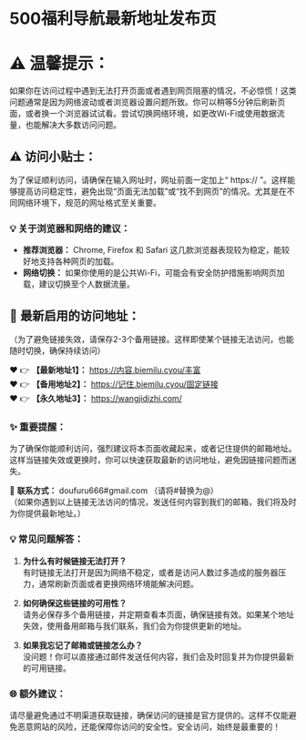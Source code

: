 # 500福利导航最新地址发布页
# ⚠️ **温馨提示：** 
如果你在访问过程中遇到无法打开页面或者遇到网页阻塞的情况，不必惊慌！这类问题通常是因为网络波动或者浏览器设置问题所致。你可以稍等5分钟后刷新页面，或者换一个浏览器试试看。尝试切换网络环境，如更改Wi-Fi或使用数据流量，也能解决大多数访问问题。

## ⚠️ **访问小贴士：** 
为了保证顺利访问，请确保在输入网址时，网址前面一定加上“ https:// ”。这样能够提高访问稳定性，避免出现“页面无法加载”或“找不到网页”的情况。尤其是在不同网络环境下，规范的网址格式至关重要。

### 💡 **关于浏览器和网络的建议：**  
- **推荐浏览器：** Chrome, Firefox 和 Safari 这几款浏览器表现较为稳定，能较好地支持各种网页的加载。
- **网络切换：** 如果你使用的是公共Wi-Fi，可能会有安全防护措施影响网页加载，建议切换至个人数据流量。

## 🌟 **最新启用的访问地址：**  
（为了避免链接失效，请保存2-3个备用链接。这样即使某个链接无法访问，也能随时切换，确保持续访问）

❤️ 👉 **【最新地址1】：** https://内容.biemilu.cyou/丰富  
❤️ 👉 **【备用地址2】：** https://记住.biemilu.cyou/固定链接  
❤️ 👉 **【永久地址3】：** https://wangjidizhi.com/

### ✨ **重要提醒：** 
为了确保你能顺利访问，强烈建议将本页面收藏起来，或者记住提供的邮箱地址。这样当链接失效或更换时，你可以快速获取最新的访问地址，避免因链接问题而迷失。

📧 **联系方式：** doufuru666#gmail.com （请将#替换为@）  
（如果你遇到以上链接无法访问的情况，发送任何内容到我们的邮箱，我们将及时为你提供最新地址。）

### 💡 **常见问题解答：**  
1. **为什么有时候链接无法打开？**  
   有时链接无法打开是因为网络不稳定，或者是访问人数过多造成的服务器压力，通常刷新页面或者更换网络环境能解决问题。

2. **如何确保这些链接的可用性？**  
   请务必保存多个备用链接，并定期查看本页面，确保链接有效。如果某个地址失效，使用备用邮箱与我们联系，我们会为你提供更新的地址。

3. **如果我忘记了邮箱或链接怎么办？**  
   没问题！你可以直接通过邮件发送任何内容，我们会及时回复并为你提供最新的可用链接。

### 🌐 **额外建议：**  
请尽量避免通过不明渠道获取链接，确保访问的链接是官方提供的。这样不仅能避免恶意网站的风险，还能保障你访问的安全性。安全访问，始终是最重要的！
